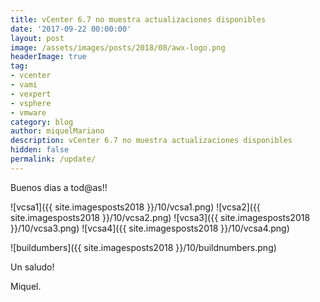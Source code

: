 ```yaml
---
title: vCenter 6.7 no muestra actualizaciones disponibles
date: '2017-09-22 00:00:00'
layout: post
image: /assets/images/posts/2018/08/awx-logo.png
headerImage: true
tag:
- vcenter
- vami
- vexpert
- vsphere
- vmware
category: blog
author: miquelMariano
description: vCenter 6.7 no muestra actualizaciones disponibles
hidden: false
permalink: /update/
---
```


Buenos dias a tod@as!!


![vcsa1]({{ site.imagesposts2018 }}/10/vcsa1.png)
![vcsa2]({{ site.imagesposts2018 }}/10/vcsa2.png)
![vcsa3]({{ site.imagesposts2018 }}/10/vcsa3.png)
![vcsa4]({{ site.imagesposts2018 }}/10/vcsa4.png)

![buildumbers]({{ site.imagesposts2018 }}/10/buildnumbers.png)




Un saludo!

Miquel.


